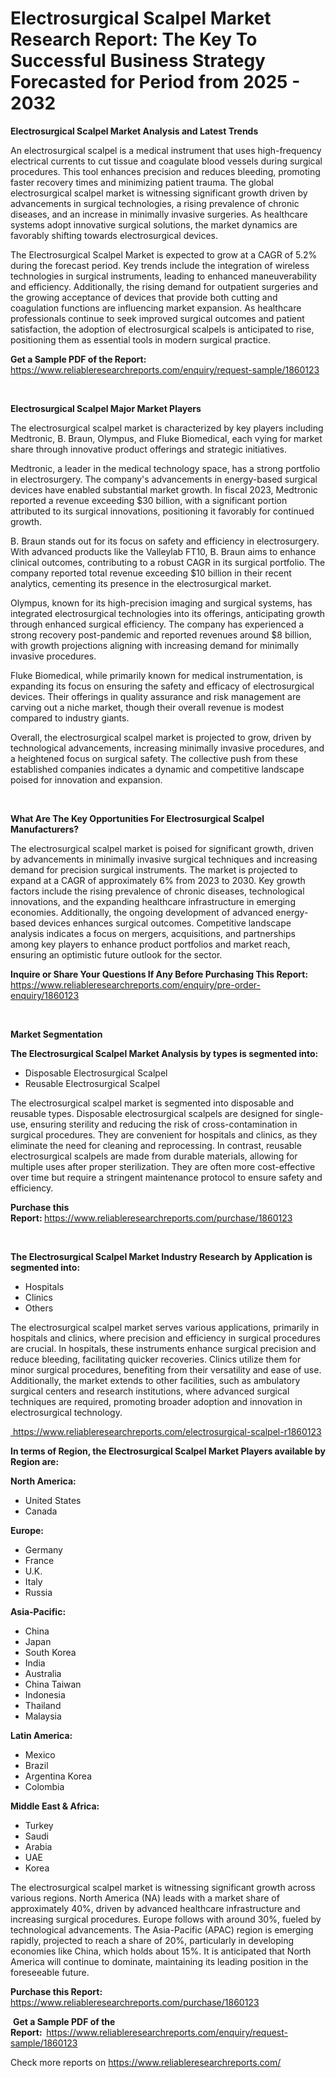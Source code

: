 <p><h1>Electrosurgical Scalpel Market Research Report: The Key To Successful Business Strategy Forecasted for Period from 2025 - 2032</h1></p><p><strong>Electrosurgical Scalpel Market Analysis and Latest Trends</strong></p>
<p><p>An electrosurgical scalpel is a medical instrument that uses high-frequency electrical currents to cut tissue and coagulate blood vessels during surgical procedures. This tool enhances precision and reduces bleeding, promoting faster recovery times and minimizing patient trauma. The global electrosurgical scalpel market is witnessing significant growth driven by advancements in surgical technologies, a rising prevalence of chronic diseases, and an increase in minimally invasive surgeries. As healthcare systems adopt innovative surgical solutions, the market dynamics are favorably shifting towards electrosurgical devices.</p><p>The Electrosurgical Scalpel Market is expected to grow at a CAGR of 5.2% during the forecast period. Key trends include the integration of wireless technologies in surgical instruments, leading to enhanced maneuverability and efficiency. Additionally, the rising demand for outpatient surgeries and the growing acceptance of devices that provide both cutting and coagulation functions are influencing market expansion. As healthcare professionals continue to seek improved surgical outcomes and patient satisfaction, the adoption of electrosurgical scalpels is anticipated to rise, positioning them as essential tools in modern surgical practice.</p></p>
<p><strong>Get a Sample PDF of the Report:&nbsp;</strong> <a href="https://www.reliableresearchreports.com/enquiry/request-sample/1860123?utm_campaign=2957&utm_medium=2&utm_source=Github&utm_content=ia&utm_term=04032025&utm_id=electrosurgical-scalpel">https://www.reliableresearchreports.com/enquiry/request-sample/1860123</a></p>
<p>&nbsp;</p>
<p><strong>Electrosurgical Scalpel Major Market Players</strong></p>
<p><p>The electrosurgical scalpel market is characterized by key players including Medtronic, B. Braun, Olympus, and Fluke Biomedical, each vying for market share through innovative product offerings and strategic initiatives.</p><p>Medtronic, a leader in the medical technology space, has a strong portfolio in electrosurgery. The company's advancements in energy-based surgical devices have enabled substantial market growth. In fiscal 2023, Medtronic reported a revenue exceeding $30 billion, with a significant portion attributed to its surgical innovations, positioning it favorably for continued growth.</p><p>B. Braun stands out for its focus on safety and efficiency in electrosurgery. With advanced products like the Valleylab FT10, B. Braun aims to enhance clinical outcomes, contributing to a robust CAGR in its surgical portfolio. The company reported total revenue exceeding $10 billion in their recent analytics, cementing its presence in the electrosurgical market.</p><p>Olympus, known for its high-precision imaging and surgical systems, has integrated electrosurgical technologies into its offerings, anticipating growth through enhanced surgical efficiency. The company has experienced a strong recovery post-pandemic and reported revenues around $8 billion, with growth projections aligning with increasing demand for minimally invasive procedures.</p><p>Fluke Biomedical, while primarily known for medical instrumentation, is expanding its focus on ensuring the safety and efficacy of electrosurgical devices. Their offerings in quality assurance and risk management are carving out a niche market, though their overall revenue is modest compared to industry giants.</p><p>Overall, the electrosurgical scalpel market is projected to grow, driven by technological advancements, increasing minimally invasive procedures, and a heightened focus on surgical safety. The collective push from these established companies indicates a dynamic and competitive landscape poised for innovation and expansion.</p></p>
<p>&nbsp;</p>
<p><strong>What Are The Key Opportunities For Electrosurgical Scalpel Manufacturers?</strong></p>
<p><p>The electrosurgical scalpel market is poised for significant growth, driven by advancements in minimally invasive surgical techniques and increasing demand for precision surgical instruments. The market is projected to expand at a CAGR of approximately 6% from 2023 to 2030. Key growth factors include the rising prevalence of chronic diseases, technological innovations, and the expanding healthcare infrastructure in emerging economies. Additionally, the ongoing development of advanced energy-based devices enhances surgical outcomes. Competitive landscape analysis indicates a focus on mergers, acquisitions, and partnerships among key players to enhance product portfolios and market reach, ensuring an optimistic future outlook for the sector.</p></p>
<p><strong>Inquire or Share Your Questions If Any Before Purchasing This Report:</strong> <a href="https://www.reliableresearchreports.com/enquiry/pre-order-enquiry/1860123?utm_campaign=2957&utm_medium=2&utm_source=Github&utm_content=ia&utm_term=04032025&utm_id=electrosurgical-scalpel">https://www.reliableresearchreports.com/enquiry/pre-order-enquiry/1860123</a></p>
<p>&nbsp;</p>
<p><strong>Market Segmentation</strong></p>
<p><strong>The Electrosurgical Scalpel Market Analysis by types is segmented into:</strong></p>
<p><ul><li>Disposable Electrosurgical Scalpel</li><li>Reusable Electrosurgical Scalpel</li></ul></p>
<p><p>The electrosurgical scalpel market is segmented into disposable and reusable types. Disposable electrosurgical scalpels are designed for single-use, ensuring sterility and reducing the risk of cross-contamination in surgical procedures. They are convenient for hospitals and clinics, as they eliminate the need for cleaning and reprocessing. In contrast, reusable electrosurgical scalpels are made from durable materials, allowing for multiple uses after proper sterilization. They are often more cost-effective over time but require a stringent maintenance protocol to ensure safety and efficiency.</p></p>
<p><strong>Purchase this Report:&nbsp;</strong><a href="https://www.reliableresearchreports.com/purchase/1860123?utm_campaign=2957&utm_medium=2&utm_source=Github&utm_content=ia&utm_term=04032025&utm_id=electrosurgical-scalpel">https://www.reliableresearchreports.com/purchase/1860123</a></p>
<p>&nbsp;</p>
<p><strong>The Electrosurgical Scalpel Market Industry Research by Application is segmented into:</strong></p>
<p><ul><li>Hospitals</li><li>Clinics</li><li>Others</li></ul></p>
<p><p>The electrosurgical scalpel market serves various applications, primarily in hospitals and clinics, where precision and efficiency in surgical procedures are crucial. In hospitals, these instruments enhance surgical precision and reduce bleeding, facilitating quicker recoveries. Clinics utilize them for minor surgical procedures, benefiting from their versatility and ease of use. Additionally, the market extends to other facilities, such as ambulatory surgical centers and research institutions, where advanced surgical techniques are required, promoting broader adoption and innovation in electrosurgical technology.</p></p>
<p><a href="https://www.reliableresearchreports.com/electrosurgical-scalpel-r1860123?utm_campaign=2957&utm_medium=2&utm_source=Github&utm_content=ia&utm_term=04032025&utm_id=electrosurgical-scalpel">&nbsp;https://www.reliableresearchreports.com/electrosurgical-scalpel-r1860123</a></p>
<p><strong>In terms of Region, the Electrosurgical Scalpel Market Players available by Region are:</strong></p>
<p>
    <p> <strong> North America: </strong>
        <ul>
            <li>United States</li>
            <li>Canada</li>
        </ul>
        </p> 
    <p> <strong> Europe: </strong>
        <ul>
            <li>Germany</li>
            <li>France</li>
            <li>U.K.</li>
            <li>Italy</li>
            <li>Russia</li>
        </ul>
        </p> 
    <p> <strong> Asia-Pacific: </strong>
        <ul>
            <li>China</li>
            <li>Japan</li>
            <li>South Korea</li>
            <li>India</li>
            <li>Australia</li>
            <li>China Taiwan</li>
            <li>Indonesia</li>
            <li>Thailand</li>
            <li>Malaysia</li>
        </ul>
        </p> 
    <p> <strong> Latin America: </strong>
        <ul>
            <li>Mexico</li>
            <li>Brazil</li>
            <li>Argentina Korea</li>
            <li>Colombia</li>
        </ul>
        </p> 
    <p> <strong> Middle East & Africa: </strong>
        <ul>
            <li>Turkey</li>
            <li>Saudi</li>
            <li>Arabia</li>
            <li>UAE</li>
            <li>Korea</li>
        </ul>
    </p>
    </p>
<p><p>The electrosurgical scalpel market is witnessing significant growth across various regions. North America (NA) leads with a market share of approximately 40%, driven by advanced healthcare infrastructure and increasing surgical procedures. Europe follows with around 30%, fueled by technological advancements. The Asia-Pacific (APAC) region is emerging rapidly, projected to reach a share of 20%, particularly in developing economies like China, which holds about 15%. It is anticipated that North America will continue to dominate, maintaining its leading position in the foreseeable future.</p></p>
<p><strong>Purchase this Report: </strong><a href="https://www.reliableresearchreports.com/purchase/1860123?utm_campaign=2957&utm_medium=2&utm_source=Github&utm_content=ia&utm_term=04032025&utm_id=electrosurgical-scalpel">https://www.reliableresearchreports.com/purchase/1860123</a></p>
<p>&nbsp;<strong>Get a Sample PDF of the Report:&nbsp;&nbsp;</strong><a href="https://www.reliableresearchreports.com/enquiry/request-sample/1860123?utm_campaign=2957&utm_medium=2&utm_source=Github&utm_content=ia&utm_term=04032025&utm_id=electrosurgical-scalpel">https://www.reliableresearchreports.com/enquiry/request-sample/1860123</a></p>
<p><strong></strong></p>
<p>Check more reports on <a href="https://www.reliableresearchreports.com/?utm_campaign=2957&utm_medium=2&utm_source=Github&utm_content=ia&utm_term=04032025&utm_id=electrosurgical-scalpel">https://www.reliableresearchreports.com/</a></p>
